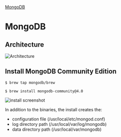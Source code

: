 


[MongoDB](https://docs.mongodb.com/manual/tutorial/install-mongodb-on-os-x/)


# MongoDB
## Architecture
![Architecture](../images/architecture.png)

## Install MongoDB Community Edition

```
$ brew tap mongodb/brew

$ brew install mongodb-community@4.0
```

![install screenshot](./images/install-mongo-sceenshot.png)

In addition to the binaries, the install creates the:
- configuration file (/usr/local/etc/mongod.conf)
- log directory path (/usr/local/var/log/mongodb)
- data directory path (/usr/local/var/mongodb)
